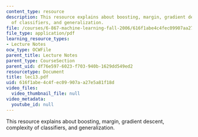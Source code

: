 ```yaml
---
content_type: resource
description: This resource explains about boosting, margin, gradient descent, complexity
  of classifiers, and generalization.
file: /courses/6-867-machine-learning-fall-2006/616f1abe4c4fec09907aa27e5a81f18d_lec13.pdf
file_type: application/pdf
learning_resource_types:
- Lecture Notes
ocw_type: OCWFile
parent_title: Lecture Notes
parent_type: CourseSection
parent_uid: df76e597-6023-f703-940b-1629dd549ed2
resourcetype: Document
title: lec13.pdf
uid: 616f1abe-4c4f-ec09-907a-a27e5a81f18d
video_files:
  video_thumbnail_file: null
video_metadata:
  youtube_id: null
---
```

This resource explains about boosting, margin, gradient descent, complexity of classifiers, and generalization.

